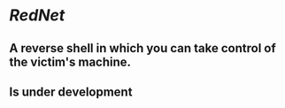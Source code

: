 # *RedNet*

## A reverse shell in which you can take control of the victim's machine.
## Is under development
